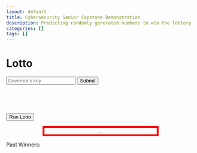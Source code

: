 ```yaml
---
layout: default
title: Cybersecurity Senior Capstone Demonstration
description: Predicting randomly generated numbers to win the lottery
categories: []
tags: []
---
```


# Lotto

<script src='/assets/scripts/md5.js'></script>
<script src='/assets/scripts/weyl.js'></script>
<script>
var gen;
function show_one() {
    var para = document.createElement("p");
    var node = document.createTextNode(document.getElementById("last-win").innerText);
    para.appendChild(node);
    document.getElementById("outputs").prepend(para);
    document.getElementById("last-win").innerText = gen.nextRand().toString();
}
function init_lotto() {
    gen = new Weyl();
    gen.init_from_pwd(document.getElementById("pwd").value);
    document.getElementById('w').innerText  = "Initial W: " + gen.w.toString();
    document.getElementById('x').innerText  = "Initial X: " + gen.x.toString();
    document.getElementById('last-win').innerText = 'Initialized';
    document.getElementById('outputs').innerHTML = '';
}
</script>

<form onsubmit="return false;">
<input type="password" id="pwd" placeholder = "Governor's key">
<input type="submit" onClick="init_lotto()">
</form>

<!--Secret Parameters-->
<p id='w' style="color:white;">Initial W: </p>
<p id='x' style="color:white;">Initial X: </p>

<form onsubmit="return false;">
<input type="submit" onClick="show_one()" value='Run Lotto'>
</form>

<p id='last-win' style="border:5px solid red; text-align:center; margin: auto; width:300px">...</p>

<p>Past Winners:</p>
<div id='outputs'>
    <!--Winning Numbers Generated Here-->
</div>